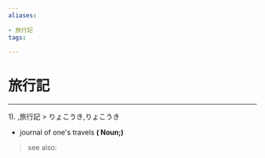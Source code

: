 ```yaml
---
aliases:
    
- 旅行記
tags:
    
---
```


# 旅行記
---
1).
,旅行記 > りょこうき,りょこうき

- journal of one's travels
**( Noun;)**
> see also: 
            